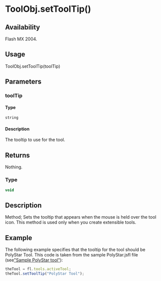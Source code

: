 # ToolObj.setToolTip()

## Availability

Flash MX 2004.

## Usage

ToolObj.setToolTip(toolTip)

## Parameters

### **toolTip**

#### Type

```typescript
string
```

#### Description

The tooltip to use for the tool.

## Returns

Nothing.

### Type

```typescript
void
```

## Description

Method; Sets the tooltip that appears when the mouse is held over the tool icon. This method is used only when you create extensible tools.

## Example

The following example specifies that the tooltip for the tool should be PolyStar Tool. This code is taken from the sample PolyStar.jsfl file (see["Sample PolyStar tool"](../Introduction/Sample_implementations.md#sample-polyStar-tool)):

```javascript
theTool = fl.tools.activeTool;
theTool.setToolTip("PolyStar Tool");
```
